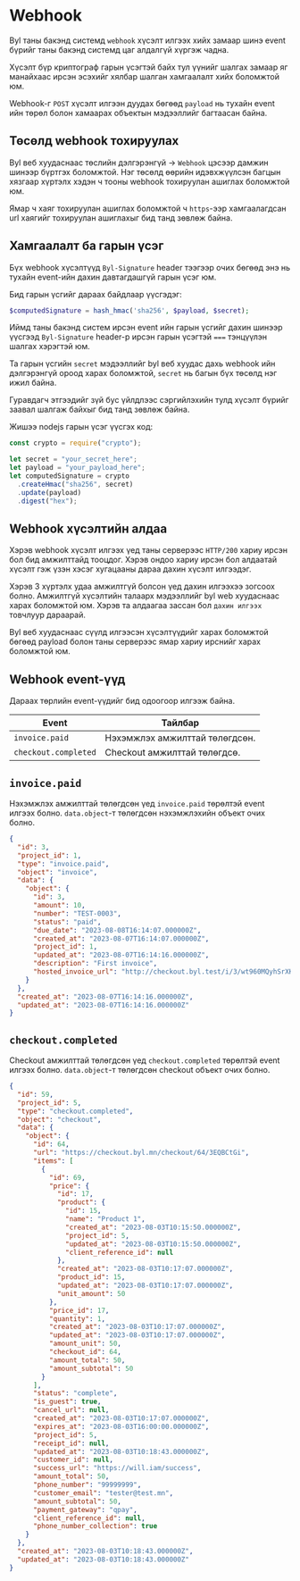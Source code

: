 # Webhook

Byl таны бакэнд системд `webhook` хүсэлт илгээх хийх замаар шинэ event бүрийг таны бакэнд системд цаг алдалгүй хүргэж чадна.

Хүсэлт бүр криптограф гарын үсэгтэй байх тул үүнийг шалгах замаар яг манайхаас ирсэн эсэхийг хялбар шалган хамгаалалт хийх боломжтой юм.

Webhook-г `POST` хүсэлт илгээн дуудах бөгөөд `payload` нь тухайн event ийн төрөл болон хамаарах объектын мэдээллийг багтаасан байна.

## Төсөлд webhook тохируулах

Byl веб хуудаснаас төслийн дэлгэрэнгүй -> `Webhook` цэсээр дамжин шинээр бүртгэх боломжтой. Нэг төсөлд өөрийн идэвхжүүлсэн багцын хязгаар хүртэлх хэдэн ч тооны webhook тохируулан ашиглах боломжтой юм.

Ямар ч хаяг тохируулан ашиглах боломжтой ч `https`-ээр хамгаалагдсан url хаягийг тохируулан ашиглахыг бид танд зөвлөж байна.

## Хамгаалалт ба гарын үсэг

Бүх webhook хүсэлтүүд `Byl-Signature` header тээгээр очих бөгөөд энэ нь тухайн event-ийн дахин давтагдашгүй гарын үсэг юм.

Бид гарын үсгийг дараах байдлаар үүсгэдэг:

```php
$computedSignature = hash_hmac('sha256', $payload, $secret);
```

Иймд таны бакэнд систем ирсэн event ийн гарын үсгийг дахин шинээр үүсгээд `Byl-Signature` header-р ирсэн гарын үсэгтэй `===` тэнцүүлэн шалгах хэрэгтэй юм.

Та гарын үсгийн `secret` мэдээллийг byl веб хуудас дахь webhook ийн дэлгэрэнгүй ороод харах боломжтой, `secret` нь багын бүх төсөлд нэг ижил байна.

Гуравдагч этгээдийг зүй бус үйлдлээс сэргийлэхийн тулд хүсэлт бүрийг заавал шалгаж байхыг бид танд зөвлөж байна.

Жишээ nodejs гарын үсэг үүсгэх код:

```js
const crypto = require("crypto");

let secret = "your_secret_here";
let payload = "your_payload_here";
let computedSignature = crypto
  .createHmac("sha256", secret)
  .update(payload)
  .digest("hex");
```

## Webhook хүсэлтийн алдаа

Хэрэв webhook хүсэлт илгээх үед таны серверээс `HTTP/200` хариу ирсэн бол бид амжилттайд тооцдог. Хэрэв ондоо хариу ирсэн бол алдаатай хүсэлт гэж үзэн хэсэг хугацааны дараа дахин хүсэлт илгээдэг.

Хэрэв 3 хүртэлх удаа амжилтгүй болсон үед дахин илгээхээ зогсоох болно. Амжилтгүй хүсэлтийн талаарх мэдээллийг byl web хуудаснаас харах боломжтой юм. Хэрэв та алдаагаа зассан бол `дахин илгээх` товчлуур дараарай.

Byl веб хуудаснаас сүүлд илгээсэн хүсэлтүүдийг харах боломжтой бөгөөд payload болон таны серверээс ямар хариу ирснийг харах боломжтой юм.

## Webhook event-үүд

Дараах төрлийн event-үүдийг бид одоогоор илгээж байна.

| Event                | Тайлбар                        |
| -------------------- | ------------------------------ |
| `invoice.paid`       | Нэхэмжлэх амжилттай төлөгдсөн. |
| `checkout.completed` | Checkout амжилттай төлөгдсө.   |

## `invoice.paid`

Нэхэмжлэх амжилттай төлөгдсөн үед `invoice.paid` төрөлтэй event илгээх болно. `data.object`-т төлөгдсөн нэхэмжлэхийн объект очих болно.

```json
{
  "id": 3,
  "project_id": 1,
  "type": "invoice.paid",
  "object": "invoice",
  "data": {
    "object": {
      "id": 3,
      "amount": 10,
      "number": "TEST-0003",
      "status": "paid",
      "due_date": "2023-08-08T16:14:07.000000Z",
      "created_at": "2023-08-07T16:14:07.000000Z",
      "project_id": 1,
      "updated_at": "2023-08-07T16:14:16.000000Z",
      "description": "First invoice",
      "hosted_invoice_url": "http://checkout.byl.test/i/3/wt960MQyhSrXKKV8tgrX69MNXnQglvia"
    }
  },
  "created_at": "2023-08-07T16:14:16.000000Z",
  "updated_at": "2023-08-07T16:14:16.000000Z"
}
```

## `checkout.completed`

Checkout амжилттай төлөгдсөн үед `checkout.completed` төрөлтэй event илгээх болно. `data.object`-т төлөгдсөн checkout объект очих болно.

```json
{
  "id": 59,
  "project_id": 5,
  "type": "checkout.completed",
  "object": "checkout",
  "data": {
    "object": {
      "id": 64,
      "url": "https://checkout.byl.mn/checkout/64/3EQBCtGi",
      "items": [
        {
          "id": 69,
          "price": {
            "id": 17,
            "product": {
              "id": 15,
              "name": "Product 1",
              "created_at": "2023-08-03T10:15:50.000000Z",
              "project_id": 5,
              "updated_at": "2023-08-03T10:15:50.000000Z",
              "client_reference_id": null
            },
            "created_at": "2023-08-03T10:17:07.000000Z",
            "product_id": 15,
            "updated_at": "2023-08-03T10:17:07.000000Z",
            "unit_amount": 50
          },
          "price_id": 17,
          "quantity": 1,
          "created_at": "2023-08-03T10:17:07.000000Z",
          "updated_at": "2023-08-03T10:17:07.000000Z",
          "amount_unit": 50,
          "checkout_id": 64,
          "amount_total": 50,
          "amount_subtotal": 50
        }
      ],
      "status": "complete",
      "is_guest": true,
      "cancel_url": null,
      "created_at": "2023-08-03T10:17:07.000000Z",
      "expires_at": "2023-08-03T16:00:00.000000Z",
      "project_id": 5,
      "receipt_id": null,
      "updated_at": "2023-08-03T10:18:43.000000Z",
      "customer_id": null,
      "success_url": "https://will.iam/success",
      "amount_total": 50,
      "phone_number": "99999999",
      "customer_email": "tester@test.mn",
      "amount_subtotal": 50,
      "payment_gateway": "qpay",
      "client_reference_id": null,
      "phone_number_collection": true
    }
  },
  "created_at": "2023-08-03T10:18:43.000000Z",
  "updated_at": "2023-08-03T10:18:43.000000Z"
}
```
